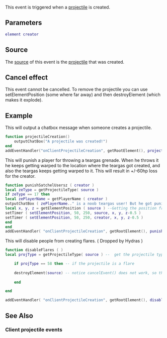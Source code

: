 This event is triggered when a [projectile](/docs/projectile.md "wikilink") is created.

Parameters
----------

``` lua
element creator
```

Source
------

The [source](/docs/event_system#event_source.md "wikilink") of this event is the [projectile](/projectile.md "wikilink") that was created.

Cancel effect
-------------

This event cannot be cancelled. To remove the projectile you can use setElementPosition (some where far away) and then destroyElement (which makes it explode).

Example
-------

This will output a chatbox message when someone creates a projectile.

``` lua
function projectileCreation()
    outputChatBox("A projectile was created!")
end
addEventHandler("onClientProjectileCreation", getRootElement(), projectileCreation)
```

This will punish a player for throwing a teargas grenade. When he throws it he keeps getting warped to the location where the teargas got created, and also the teargas keeps getting warped to it. This will result in +/-60hp loss for the creator.

``` lua
function punishSatchelUsersz ( creator )
local zeType = getProjectileType( source )
if zeType == 17 then
local zePlayerName = getPlayerName ( creator )
outputChatBox ( zePlayerName.." is a noob teargas user! But he got punished for it don't worry." )
local x, y, z = getElementPosition ( source ) --Getting the position from the projectile creator
setTimer ( setElementPosition, 50, 250, source, x, y, z-0.5 )
setTimer ( setElementPosition, 50, 250, creator, x, y, z-0.5 )
end
end
addEventHandler( "onClientProjectileCreation", getRootElement(), punishSatchelUsersz )
```

This will disable people from creating flares. ( Dropped by Hydras )

``` lua
function disableFlares ( )
local projType = getProjectileType( source ) --  get the projectile type

    if projType == 58 then -- if the projectile is a flare
    
    destroyElement(source) -- notice cancelEvent() does not work, so this destroys the projectile element after it was created.
        
    end

end 

addEventHandler( "onClientProjectileCreation", getRootElement(), disableFlares ) -- when a projectile gets created call disableFlares.
```

See Also
--------

### Client projectile events
